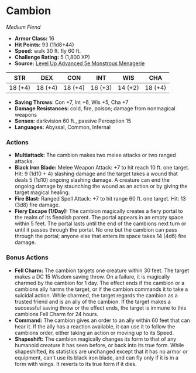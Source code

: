 # Cambion

*Medium* *Fiend*

- **Armor Class:** 16
- **Hit Points:** 93 (11d8+44)
- **Speed:** walk 30 ft. fly 60 ft.
- **Challenge Rating:** 5 (1,800 XP)
- **Source:** [Level Up Advanced 5e Monstrous Menagerie](https://www.levelup5e.com)

| STR | DEX | CON | INT | WIS | CHA |
| --- | --- | --- | --- | --- | --- |
| 18 (+4) | 18 (+4) | 18 (+4) | 16 (+3) | 14 (+2) | 18 (+4) |

- **Saving Throws**: Con +7, Int +6, Wis +5, Cha +7
- **Damage Resistances:** cold, fire, poison; damage from nonmagical weapons
- **Senses:** darkvision 60 ft., passive Perception 15
- **Languages:** Abyssal, Common, Infernal
### Actions
- **Multiattack:** The cambion makes two melee attacks or two ranged attacks.
- **Black Iron Blade:** Melee Weapon Attack: +7 to hit  reach 10 ft.  one target. Hit: 9 (1d10 + 4) slashing damage  and the target takes a wound that deals 5 (1d10) ongoing slashing damage. A creature can end the ongoing damage by staunching the wound as an action or by giving the target magical healing.
- **Fire Blast:** Ranged Spell Attack: +7 to hit  range 60 ft.  one target. Hit: 13 (3d8) fire damage.
- **Fiery Escape (1/Day):** The cambion magically creates a fiery portal to the realm of its fiendish parent. The portal appears in an empty space within 5 feet. The portal lasts until the end of the cambions next turn or until it passes through the portal. No one but the cambion can pass through the portal; anyone else that enters its space takes 14 (4d6) fire damage.
### Bonus Actions
- **Fell Charm:** The cambion targets one creature within 30 feet. The target makes a DC 15 Wisdom saving throw. On a failure, it is magically charmed by the cambion for 1 day. The effect ends if the cambion or a cambions ally harms the target, or if the cambion commands it to take a suicidal action. While charmed, the target regards the cambion as a trusted friend and is an ally of the cambion. If the target makes a successful saving throw or the effect ends, the target is immune to this cambions Fell Charm for 24 hours.
- **Command:** The cambion gives an order to an ally within 60 feet that can hear it. If the ally has a reaction available, it can use it to follow the cambions order, either taking an action or moving up to its Speed.
- **Shapeshift:** The cambion magically changes its form to that of any humanoid creature it has seen before, or back into its true form. While shapeshifted, its statistics are unchanged except that it has no armor or equipment, can't use its black iron blade, and can fly only if it is in a form with wings. It reverts to its true form if it dies.
